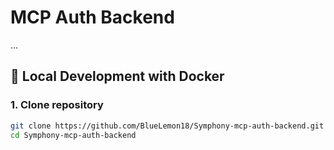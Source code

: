 # MCP Auth Backend
...
## 🐳 Local Development with Docker

### 1. Clone repository
```bash
git clone https://github.com/BlueLemon18/Symphony-mcp-auth-backend.git
cd Symphony-mcp-auth-backend